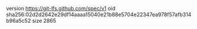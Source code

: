 version https://git-lfs.github.com/spec/v1
oid sha256:02d2d2642e29df14aaaa15040e21b88e5704e22347ea978f57afb314b96a5c52
size 2865
